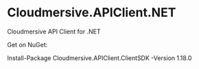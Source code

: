 # Cloudmersive.APIClient.NET
Cloudmersive API Client for .NET

Get on NuGet:

Install-Package Cloudmersive.APIClient.ClientSDK -Version 1.18.0
